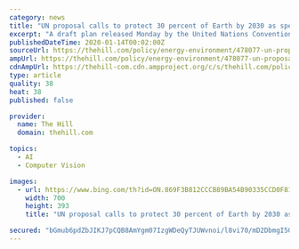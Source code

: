```yaml
---
category: news
title: "UN proposal calls to protect 30 percent of Earth by 2030 as species face extinction"
excerpt: "A draft plan released Monday by the United Nations Convention on Biological Diversity called on world governments to take steps to protect 30 percent of lands and oceans worldwide by the end of the decade in the face of rising climate change."
publishedDateTime: 2020-01-14T00:02:00Z
sourceUrl: https://thehill.com/policy/energy-environment/478077-un-proposal-calls-to-protect-30-percent-of-earth-by-2030-as-species
ampUrl: https://thehill.com/policy/energy-environment/478077-un-proposal-calls-to-protect-30-percent-of-earth-by-2030-as-species?amp
cdnAmpUrl: https://thehill-com.cdn.ampproject.org/c/s/thehill.com/policy/energy-environment/478077-un-proposal-calls-to-protect-30-percent-of-earth-by-2030-as-species?amp
type: article
quality: 38
heat: 38
published: false

provider:
  name: The Hill
  domain: thehill.com

topics:
  - AI
  - Computer Vision

images:
  - url: https://www.bing.com/th?id=ON.869F3B812CCCB89BA54B90335CCD0F81
    width: 700
    height: 393
    title: "UN proposal calls to protect 30 percent of Earth by 2030 as species face extinction"

secured: "bGmub6pdZbJIKJ7pCQB8AmYgm07IzgWDeQyTJUWvnoi/l8vi70/mD2DbmgI5GgXUCt0ikkqNZfQ4UZM3eNVeaFTbju7XG86S/z5CwaNieiVuJf8oGBisPJBr32v/MX8nXOT/9jNm/z/9mjijBRVD1U/+pcfWAZU7wLxV3al5Pfn8IDwtRhHbjgjzPMvv7wG/pJ+iXIb3eh4fqLxb77hgf9+q2zKolwOLKvQVuORFFydoxtRHf4IwiYI5SVfvaBCE69Yq/gIXSDS2Bet1ZGZ8Vg==;5HrzLBuCkcZQ0pEhPkmIEQ=="
---
```


